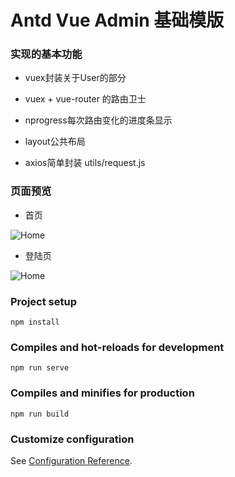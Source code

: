 # Antd Vue Admin 基础模版

### 实现的基本功能

- vuex封装关于User的部分

- vuex + vue-router 的路由卫士

- nprogress每次路由变化的进度条显示

- layout公共布局

- axios简单封装 utils/request.js

### 页面预览

- 首页

![Home](https://gaoyuanming-photo.oss-cn-beijing.aliyuncs.com/simple-antd-vue-admin/%E5%B1%8F%E5%B9%95%E5%BF%AB%E7%85%A7%202021-03-25%20%E4%B8%8B%E5%8D%888.07.51.png)

- 登陆页

![Home](https://gaoyuanming-photo.oss-cn-beijing.aliyuncs.com/simple-antd-vue-admin/%E5%B1%8F%E5%B9%95%E5%BF%AB%E7%85%A7%202021-03-25%20%E4%B8%8B%E5%8D%888.08.13.png)

### Project setup

```
npm install
```

### Compiles and hot-reloads for development

```
npm run serve
```

### Compiles and minifies for production

```
npm run build
```

### Customize configuration

See [Configuration Reference](https://cli.vuejs.org/config/).
